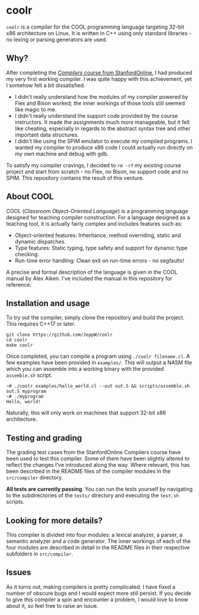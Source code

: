# coolr 
`coolr` is a compiler for the COOL programming language targeting 32-bit x86 architecture on Linux. It is written in C++ using only standard libraries - no lexing or parsing generators are used.

## Why?
After completing the [*Compilers* course from StanfordOnline](https://www.edx.org/learn/computer-science/stanford-university-compilers), I had produced my very first working compiler. I was quite happy with this achievement, yet I somehow felt a bit dissatisfied.

- I didn't really understand how the modules of my compiler powered by Flex and Bison worked; the inner workings of those tools still seemed like magic to me.
- I didn't really understand the support code provided by the course instructors. It made the assignments much more manageable, but it felt like cheating, especially in regards to the abstract syntax tree and other important data structures.
- I didn't like using the SPIM emulator to execute my compiled programs. I wanted my compiler to produce x86 code I could actually run directly on my own machine and debug with gdb. 

To satisfy my compiler cravings, I decided to `rm -rf` my existing course project and start from scratch - no Flex, no Bison, no support code and no SPIM. This repository contains the result of this venture.

## About COOL
COOL (*Classroom Object-Oriented Language*) is a programming language designed for teaching compiler construction. For a language designed as a teaching tool, it is actually fairly complex and includes features such as:

- Object-oriented features: Inheritance, method overriding, static and dynamic dispatches.
- Type features: Static typing, type safety and support for dynamic type checking. 
- Run-time error handling: Clean exit on run-time errors - no segfaults!

A precise and formal description of the language is given in the COOL manual by Alex Aiken. I've included the manual in this repository for reference.

## Installation and usage
To try out the compiler, simply clone the repository and build the project. This requires C++17 or later.

```
git clone https://github.com/JeppW/coolr
cd coolr
make coolr
```

Once completed, you can compile a program using `./coolr filename.cl`. A few examples have been provided in `examples/`. This will output a NASM file which you can assemble into a working binary with the provided `assemble.sh` script.

```
~# ./coolr examples/hello_world.cl --out out.S && scripts/assemble.sh out.S myprogram
~# ./myprogram
Hello, world!
```

Naturally, this will only work on machines that support 32-bit x86 architecture.

## Testing and grading
The grading test cases from the StanfordOnline Compilers course have been used to test this compiler. Some of them have been slightly altered to reflect the changes I've introduced along the way. Where relevant, this has been described in the README files of the compiler modules in the `src/compiler` directory.

__All tests are currently passing__. You can run the tests yourself by navigating to the subdirectories of the `tests/` directory and executing the `test.sh` scripts.


## Looking for more details?
This compiler is divided into four modules: a lexical analyzer, a parser, a semantic analyzer and a code generator. The inner workings of each of the four modules are described in detail in the README files in their respective subfolders in `src/compiler`. 

## Issues
As it turns out, making compilers is pretty complicated. I have fixed a number of obscure bugs and I would expect more still persist. If you decide to give this compiler a spin and encounter a problem, I would love to know about it, so feel free to raise an issue. 



